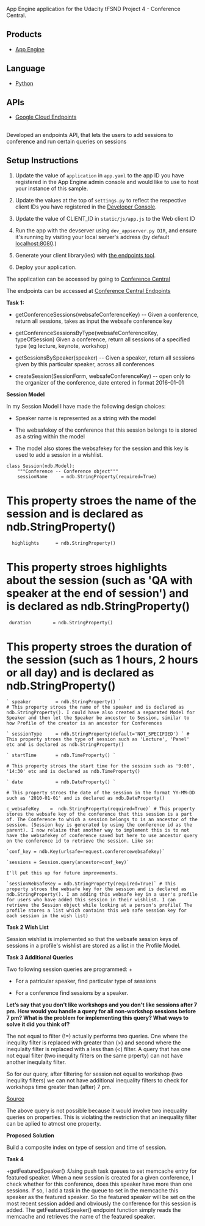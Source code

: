 App Engine application for the Udacity tFSND Project 4 - Conference Central.

## Products
- [App Engine][1]

## Language
- [Python][2]

## APIs
- [Google Cloud Endpoints][3]

##
Developed an endpoints API, that lets the users to add sessions to conference and  run certain queries on sessions 

##

## Setup Instructions
1. Update the value of `application` in `app.yaml` to the app ID you
   have registered in the App Engine admin console and would like to use to host
   your instance of this sample.
1. Update the values at the top of `settings.py` to
   reflect the respective client IDs you have registered in the
   [Developer Console][4].
1. Update the value of CLIENT_ID in `static/js/app.js` to the Web client ID

1. Run the app with the devserver using `dev_appserver.py DIR`, and ensure it's running by visiting
   your local server's address (by default [localhost:8080][5].)
1. Generate your client library(ies) with [the endpoints tool][6].
1. Deploy your application.


[1]: https://developers.google.com/appengine
[2]: http://python.org
[3]: https://developers.google.com/appengine/docs/python/endpoints/
[4]: https://console.developers.google.com/
[5]: https://localhost:8080/
[6]: https://developers.google.com/appengine/docs/python/endpoints/endpoints_tool

The application can be accessed by going to [Conference Central](http://hello-conference-central.appspot.com)

The endpoints can be accessed at [Conference Central Endpoints](https://hello-conference-central.appspot.com/_ah/api/explorer)

<b>Task 1:</b>
+ getConferenceSessions(websafeConferenceKey) -- Given a conference, return all sessions, takes as input the websafe conference key
- getConferenceSessionsByType(websafeConferenceKey, typeOfSession) Given a conference, return all sessions of a specified type (eg lecture, keynote, workshop)
* getSessionsBySpeaker(speaker) -- Given a speaker, return all sessions given by this particular speaker, across all conferences
+ createSession(SessionForm, websafeConferenceKey) -- open only to the organizer of the conference, date entered in format 2016-01-01

<b>Session Model </b>

In my Session Model I have made the following design choices:
+ Speaker name is represented as a string with the model
- The websafekey of the conference that this session belongs to is stored as a string within the model
* The model also stores the websafekey for the session and this key is used to add a session in a wishlist.

```
class Session(ndb.Model):
    """Conference -- Conference object"""
    sessionName     = ndb.StringProperty(required=True)
 ```
 # This property stroes the name of the session and is declared as ndb.StringProperty()

 `   highlights      = ndb.StringProperty() ` 

 # This property stroes highlights about the session (such as 'QA with speaker at the end of session') and is declared as ndb.StringProperty()
  
  `  duration        = ndb.StringProperty() `

  # This property stroes the duration of the session (such as 1 hours, 2 hours or all day) and is declared as ndb.StringProperty()
   
    ` speaker         = ndb.StringProperty() ` 
    # This property stroes the name of the speaker and is declared as ndb.StringProperty(). I could have also created a separated Model for Speaker and then let the Speaker be ancestor to Session, similar to how Profile of the creator is an ancestor for Conferences
    
    ` sessionType     = ndb.StringProperty(default='NOT_SPECIFIED') ` # This property stroes the type of session such as 'Lecture', 'Panel' etc and is declared as ndb.StringProperty()
    
    ` startTime       = ndb.TimeProperty() ` 

    # This property stroes the start time for the session such as '9:00', '14:30' etc and is declared as ndb.TimeProperty()
    
    ` date            = ndb.DateProperty() ` 

    # This property stroes the date of the session in the format YY-MM-DD such as '2010-01-01' and is declared as ndb.DateProperty()
    
    c_websafeKey    =  ndb.StringProperty(required=True)` # This property stores the websafe key of the conference that this session is a part of. The Conference to which a session belongs to is an ancestor of the session. (Session key is generated by using the conference id as the parent). I now relaize that another way to implement this is to not have the websafekey of conference saved but here to use ancestor query on the conference id to retrieve the session. Like so:
    
    `conf_key = ndb.Key(urlsafe=request.conferencewebsafekey)`
    
    `sessions = Session.query(ancestor=conf_key)`

    I'll put this up for future improvements.
    
    `sessionWebSafeKey = ndb.StringProperty(required=True)` # This property stroes the websafe key for the session and is declared as ndb.StringProperty(). I am adding this websafe key in a user's profile for users who have added this session in their wishlist. I can retrieve the Session object while looking at a person's profile( The profile stores a list which contains this web safe session key for each session in the wish list)
 

<b>Task 2 Wish List</b>

Session wishlist is implemented so that the websafe session keys of sessions in a profile's wishlist are stored as a list in the Profile Model. 

<b>Task 3 Additional Queries</b>

Two following session queries are programmed:
+
- For a patricular speaker, find particular type of sessions
+ For a conference find sessions by a speaker.

<b>Let’s say that you don't like workshops and you don't like sessions after 7 pm. How would you handle a query for all non-workshop sessions before 7 pm? What is the problem for implementing this query? What ways to solve it did you think of?</b>

The not equal to filter (!=) actually performs two queries. One where the inequlity filter is replaced with greater than (>) and second where the inequlaity filter is replaced with a less than (<) filter. A query that has one not equal filter (two inequlity filters on the same prperty) can not have another inequlaity filter. 

So for our query, after filtering for session not equal to workshop (two inequlity filters) we can not have additional inequality filters to check for workshops time greater than (after) 7 pm.

[Source](https://cloud.google.com/appengine/docs/python/datastore/queries#Python_Property_filters)

The above query is not possible because it would involve two inequality queries on properties. This is violating the restriction that an inequality filter can be aplied to atmost one property.

<b>Proposed Solution</b>

Build a composite index on type of session and time of session. 

<b>Task 4</b>

+getFeaturedSpeaker() :Using push task queues to set memcache entry for featured speaker. When a new session is created for a given conference, I check whether for this conference, does this speaker have more than one sessions. If so, I add a task in the queue to set in the memcache this speaker as the featured speaker. So the featured speaker will be set on the most recent session added and obviously the conference for this session is added. The getFeaturedSpeaker() endpoint function simply reads the memcache and retrieves the name of the featured speaker.
